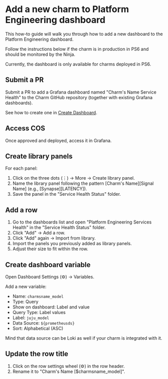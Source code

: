 # Add a new charm to Platform Engineering dashboard

This how-to guide will walk you through how to add a new dashboard to the Platform Engineering dashboard.

Follow the instructions below if the charm is in production in PS6 and should be monitored by the Ninja.

Currently, the dashboard is only available for charms deployed in PS6.

## Submit a PR

Submit a PR to add a Grafana dashboard named "Charm's Name Service Health" to
the Charm GitHub repository (together with existing Grafana dashboards).

See how to create one in [Create Dashboard](create-dashboard).

## Access COS

Once approved and deployed, access it in Grafana.

## Create library panels

For each panel:

1. Click on the three dots (⋮) → More → Create library panel.
2. Name the library panel following the pattern [Charm's Name][Signal Name] (e.g., [Synapse][LATENCY]).
3. Save the panel in the "Service Health Status" folder.

## Add a row

1. Go to the dashboards list and open "Platform Engineering Services Health" in the "Service Health Status" folder.
2. Click "Add" → Add a row.
3. Click "Add" again → Import from library.
4. Import the panels you previously added as library panels.
5. Adjust their size to fit within the row.

## Create dashboard variable

Open Dashboard Settings (⚙️) → Variables.

Add a new variable:

- Name: `charmsname_model`
- Type: Query
- Show on dashboard: Label and value
- Query Type: Label values
- Label: `juju_model`
- Data Source: `${prometheusds}`
- Sort: Alphabetical (ASC)

Mind that data source can be Loki as well if your charm is integrated with it.

## Update the row title

1. Click on the row settings wheel (⚙️) in the row header.
2. Rename it to "Charm's Name [$charmsname_model]".

